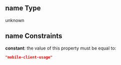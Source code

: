 ## name Type

unknown

## name Constraints

**constant**: the value of this property must be equal to:

```json
"mobile-client-usage"
```

